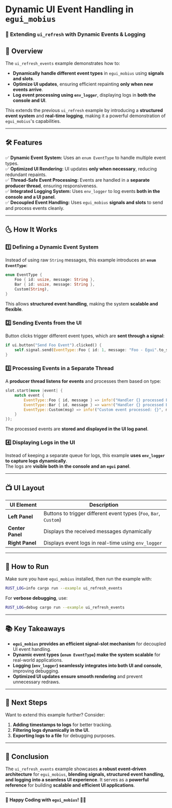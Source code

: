# Dynamic UI Event Handling in `egui_mobius`
### 🚀 **Extending `ui_refresh` with Dynamic Events & Logging**

## **📌 Overview**
The `ui_refresh_events` example demonstrates how to:
- **Dynamically handle different event types** in `egui_mobius` using **signals and slots**.
- **Optimize UI updates**, ensuring efficient repainting **only when new events arrive**.
- **Log event processing using `env_logger`**, displaying logs in **both the console and UI**.

This extends the previous `ui_refresh` example by introducing a **structured event system** and **real-time logging**, making it a powerful demonstration of `egui_mobius`'s capabilities.

---

## **🛠 Features**
✅ **Dynamic Event System:** Uses an `enum EventType` to handle multiple event types.  
✅ **Optimized UI Rendering:** UI updates **only when necessary**, reducing redundant repaints.  
✅ **Thread-Safe Event Processing:** Events are handled in a **separate producer thread**, ensuring responsiveness.  
✅ **Integrated Logging System:** Uses `env_logger` to log events **both in the console and a UI panel**.  
✅ **Decoupled Event Handling:** Uses `egui_mobius` **signals and slots** to send and process events cleanly.

---

## **🌜 How It Works**
### **1️⃣ Defining a Dynamic Event System**
Instead of using raw `String` messages, this example introduces an **`enum EventType`**:
```rust
enum EventType {
    Foo { id: usize, message: String },
    Bar { id: usize, message: String },
    Custom(String),
}
```
This allows **structured event handling**, making the system **scalable and flexible**.

### **2️⃣ Sending Events from the UI**
Button clicks trigger different event types, which are **sent through a signal**:
```rust
if ui.button("Send Foo Event").clicked() {
    self.signal.send(EventType::Foo { id: 1, message: "Foo - Egui".to_string() }).unwrap();
}
```

### **3️⃣ Processing Events in a Separate Thread**
A **producer thread listens for events** and processes them based on type:
```rust
slot.start(move |event| {
    match event {
        EventType::Foo { id, message } => info!("Handler {} processed Foo event: {}", id, message),
        EventType::Bar { id, message } => warn!("Handler {} processed Bar event: {}", id, message),
        EventType::Custom(msg) => info!("Custom event processed: {}", msg),
    }
});
```
The processed events are **stored and displayed in the UI log panel**.

### **4️⃣ Displaying Logs in the UI**
Instead of keeping a separate queue for logs, this example **uses `env_logger` to capture logs dynamically**.  
The logs are **visible both in the console and an `egui` panel**.

---

## **📺 UI Layout**
| UI Element | Description |
|------------|-------------|
| **Left Panel** | Buttons to trigger different event types (`Foo`, `Bar`, `Custom`) |
| **Center Panel** | Displays the received messages dynamically |
| **Right Panel** | Displays event logs in real-time using `env_logger` |

---

## **🔧 How to Run**
Make sure you have `egui_mobius` installed, then run the example with:
```sh
RUST_LOG=info cargo run --example ui_refresh_events
```
For **verbose debugging**, use:
```sh
RUST_LOG=debug cargo run --example ui_refresh_events
```

---

## **📚 Key Takeaways**
- **`egui_mobius` provides an efficient signal-slot mechanism** for decoupled UI event handling.
- **Dynamic event types (`enum EventType`) make the system scalable** for real-world applications.
- **Logging (`env_logger`) seamlessly integrates into both UI and console**, improving debugging.
- **Optimized UI updates ensure smooth rendering** and prevent unnecessary redraws.

---

## **🔮 Next Steps**
Want to extend this example further? Consider:
1. **Adding timestamps to logs** for better tracking.
2. **Filtering logs dynamically in the UI.**
3. **Exporting logs to a file** for debugging purposes.

---

## **📝 Conclusion**
The `ui_refresh_events` example showcases **a robust event-driven architecture** for `egui_mobius`, **blending signals, structured event handling, and logging into a seamless UI experience**. It serves as a **powerful reference** for building **scalable and efficient UI applications**.

---
🚀 **Happy Coding with `egui_mobius`!** 🎯🔥

